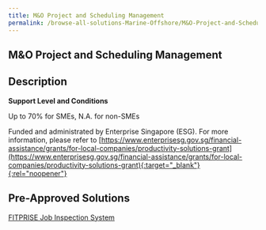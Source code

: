 ```yaml
---
title: M&O Project and Scheduling Management
permalink: /browse-all-solutions-Marine-Offshore/M&O-Project-and-Scheduling-Management
---
```


## M&O Project and Scheduling Management
## Description

**Support Level and Conditions**

Up to 70% for SMEs, N.A. for non-SMEs

Funded and administrated by Enterprise Singapore (ESG). For more information, please refer to
[https://www.enterprisesg.gov.sg/financial-assistance/grants/for-local-companies/productivity-solutions-grant](https://www.enterprisesg.gov.sg/financial-assistance/grants/for-local-companies/productivity-solutions-grant){:target="_blank"}{:rel="noopener"}

## Pre-Approved Solutions

<a href='/productivity-solutions-grant/solutionrepo/solution2209' target='_blank'>FITPRISE Job Inspection System</a><br>

